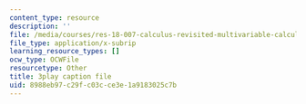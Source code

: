 ```yaml
---
content_type: resource
description: ''
file: /media/courses/res-18-007-calculus-revisited-multivariable-calculus-fall-2011/8988eb97c29fc03cce3e1a9183025c7b_Oc3ERNBhqGo.srt
file_type: application/x-subrip
learning_resource_types: []
ocw_type: OCWFile
resourcetype: Other
title: 3play caption file
uid: 8988eb97-c29f-c03c-ce3e-1a9183025c7b
---
```

